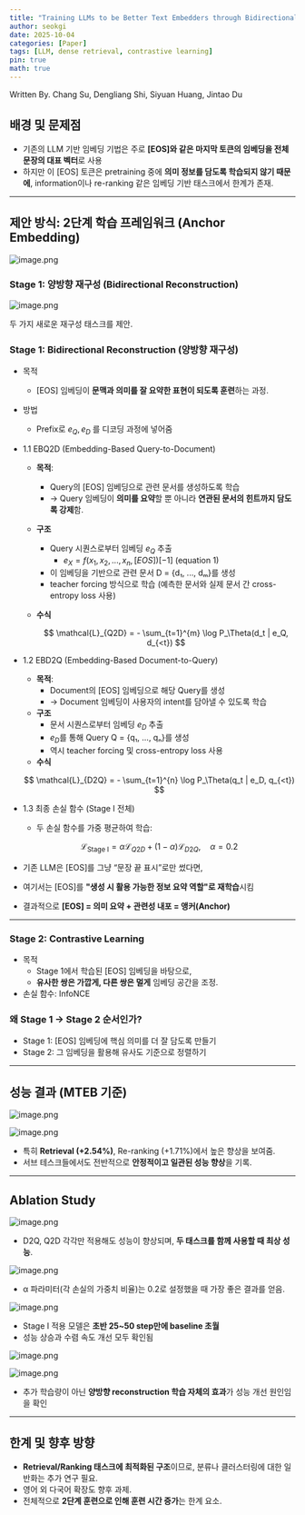 ```yaml
---
title: "Training LLMs to be Better Text Embedders through Bidirectional Reconstruction"
author: seokgi
date: 2025-10-04
categories: [Paper]
tags: [LLM, dense retrieval, contrastive learning]
pin: true
math: true
---
```

Written By. Chang Su, Dengliang Shi, Siyuan Huang, Jintao Du

## 배경 및 문제점

- 기존의 LLM 기반 임베딩 기법은 주로 **[EOS]와 같은 마지막 토큰의 임베딩을 전체 문장의 대표 벡터**로 사용
- 하지만 이 [EOS] 토큰은 pretraining 중에 **의미 정보를 담도록 학습되지 않기 때문에**, information이나 re-ranking 같은 임베딩 기반 태스크에서 한계가 존재.

---

## 제안 방식: 2단계 학습 프레임워크 (Anchor Embedding)

![image.png](https://seokilee0412.github.io/assets/img/BetterTextEmbedders/image.png)

### Stage 1: **양방향 재구성 (Bidirectional Reconstruction)**

![image.png](https://seokilee0412.github.io/assets/img/BetterTextEmbedders/image1.png)

두 가지 새로운 재구성 태스크를 제안.

### **Stage 1: Bidirectional Reconstruction (양방향 재구성)**

- 목적
    - [EOS] 임베딩이 **문맥과 의미를 잘 요약한 표현이 되도록 훈련**하는 과정.
- 방법
    - Prefix로 $e_Q, e_D$ 를 디코딩 과정에 넣어줌
- 1.1 EBQ2D (Embedding-Based Query-to-Document)
    - **목적**:
        - Query의 [EOS] 임베딩으로 관련 문서를 생성하도록 학습
        - → Query 임베딩이 **의미를 요약**할 뿐 아니라 **연관된 문서의 힌트까지 담도록 강제**함.
    - **구조**
        - Query 시퀀스로부터 임베딩 $e_Q$ 추출
            - $e_X=f(x_1,x_2,...,x_n,[EOS])[−1]$ (equation 1)
        - 이 임베딩을 기반으로 관련 문서 D = {d₁, ..., dₘ}를 생성
        - teacher forcing 방식으로 학습 (예측한 문서와 실제 문서 간 cross-entropy loss 사용)
    - **수식**
        
        $$
        \mathcal{L}_{Q2D} = - \sum_{t=1}^{m} \log P_\Theta(d_t | e_Q, d_{<t})
        $$
        
- 1.2 EBD2Q (Embedding-Based Document-to-Query)
    - **목적**:
        - Document의 [EOS] 임베딩으로 해당 Query를 생성
        - → Document 임베딩이 사용자의 intent를 담아낼 수 있도록 학습
    - **구조**
        - 문서 시퀀스로부터 임베딩 $e_D$ 추출
        - $e_D$를 통해 Query Q = {q₁, ..., qₙ}를 생성
        - 역시 teacher forcing 및 cross-entropy loss 사용
    - **수식**
    
    $$
    \mathcal{L}_{D2Q} = - \sum_{t=1}^{n} \log P_\Theta(q_t | e_D, q_{<t})
    $$
    
- 1.3 최종 손실 함수 (Stage I 전체)
    - 두 손실 함수를 가중 평균하여 학습:
    
    $$
    \mathcal{L}_{\text{Stage I}} = \alpha \mathcal{L}_{Q2D} + (1 - \alpha) \mathcal{L}_{D2Q}, \quad \alpha=0.2
    $$
    
- 기존 LLM은 [EOS]를 그냥 “문장 끝 표시”로만 썼다면,
- 여기서는 [EOS]를 **"생성 시 활용 가능한 정보 요약 역할"로 재학습**시킴
- 결과적으로 **[EOS] = 의미 요약 + 관련성 내포 = 앵커(Anchor)**

---

### **Stage 2: Contrastive Learning**

- 목적
    - Stage 1에서 학습된 [EOS] 임베딩을 바탕으로,
    - **유사한 쌍은 가깝게, 다른 쌍은 멀게** 임베딩 공간을 조정.
- 손실 함수: InfoNCE

### 왜 Stage 1 → Stage 2 순서인가?

- Stage 1: [EOS] 임베딩에 핵심 의미를 더 잘 담도록 만들기
- Stage 2: 그 임베딩을 활용해 유사도 기준으로 정렬하기

---

## 성능 결과 (MTEB 기준)

![image.png](https://seokilee0412.github.io/assets/img/BetterTextEmbedders/image2.png)

![image.png](https://seokilee0412.github.io/assets/img/BetterTextEmbedders/image3.png)

- 특히 **Retrieval (+2.54%)**, Re-ranking (+1.71%)에서 높은 향상을 보여줌.
- 서브 테스크들에서도 전반적으로 **안정적이고 일관된 성능 향상**을 기록.

---

## Ablation Study

![image.png](https://seokilee0412.github.io/assets/img/BetterTextEmbedders/image4.png)

- D2Q, Q2D 각각만 적용해도 성능이 향상되며, **두 태스크를 함께 사용할 때 최상 성능**.

![image.png](https://seokilee0412.github.io/assets/img/BetterTextEmbedders/image5.png)

- α 파라미터(각 손실의 가중치 비율)는 0.2로 설정했을 때 가장 좋은 결과를 얻음.

![image.png](https://seokilee0412.github.io/assets/img/BetterTextEmbedders/image6.png)

- Stage I 적용 모델은 **초반 25~50 step만에 baseline 초월**
- 성능 상승과 수렴 속도 개선 모두 확인됨

![image.png](https://seokilee0412.github.io/assets/img/BetterTextEmbedders/image7.png)

![image.png](https://seokilee0412.github.io/assets/img/BetterTextEmbedders/image8.png)

- 추가 학습량이 아닌 **양방향 reconstruction 학습 자체의 효과**가 성능 개선 원인임을 확인

---

## 한계 및 향후 방향

- **Retrieval/Ranking 태스크에 최적화된 구조**이므로, 분류나 클러스터링에 대한 일반화는 추가 연구 필요.
- 영어 외 다국어 확장도 향후 과제.
- 전체적으로 **2단계 훈련으로 인해 훈련 시간 증가**는 한계 요소.